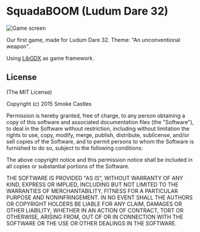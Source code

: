 SquadaBOOM (Ludum Dare 32)
==========================

![Game screen](http://img.itch.io/aW1hZ2UvMjM4MjMvOTQ0NDgucG5n/original/XIaxvm.png)

Our first game, made for Ludum Dare 32. Theme: "An unconventional weapon".

Using [LibGDX](http://libgdx.badlogicgames.com/) as game framework.

## License

(The MIT License)

Copyright (c) 2015 Smoke Castles

Permission is hereby granted, free of charge, to any person obtaining a copy of
this software and associated documentation files (the "Software"), to deal in
the Software without restriction, including without limitation the rights to
use, copy, modify, merge, publish, distribute, sublicense, and/or sell copies of
the Software, and to permit persons to whom the Software is furnished to do so,
subject to the following conditions:

The above copyright notice and this permission notice shall be included in all
copies or substantial portions of the Software.

THE SOFTWARE IS PROVIDED "AS IS", WITHOUT WARRANTY OF ANY KIND, EXPRESS OR
IMPLIED, INCLUDING BUT NOT LIMITED TO THE WARRANTIES OF MERCHANTABILITY, FITNESS
FOR A PARTICULAR PURPOSE AND NONINFRINGEMENT. IN NO EVENT SHALL THE AUTHORS OR
COPYRIGHT HOLDERS BE LIABLE FOR ANY CLAIM, DAMAGES OR OTHER LIABILITY, WHETHER
IN AN ACTION OF CONTRACT, TORT OR OTHERWISE, ARISING FROM, OUT OF OR IN
CONNECTION WITH THE SOFTWARE OR THE USE OR OTHER DEALINGS IN THE SOFTWARE.
